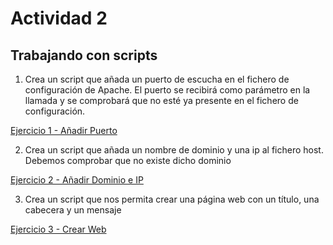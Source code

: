 # Actividad 2
## Trabajando con scripts


1. Crea un script que añada un puerto de escucha en el fichero de configuración de Apache. El puerto se recibirá como parámetro en la llamada y se comprobará que no esté ya presente en el fichero de configuración.

[Ejercicio 1 - Añadir Puerto](/tema1/ejercicio2/portchange.sh)

2. Crea un script que añada un nombre de dominio y una ip al fichero host. Debemos comprobar que no existe dicho dominio

[Ejercicio 2 - Añadir Dominio e IP](/tema1/ejercicio2/hostchange.sh)

3. Crea un script que nos permita crear una página web con un título, una cabecera y un mensaje

[Ejercicio 3 - Crear Web](/tema1/ejercicio2/addweb.sh)

